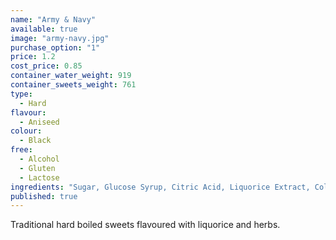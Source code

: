 ```yaml
---
name: "Army & Navy"
available: true
image: "army-navy.jpg"
purchase_option: "1"
price: 1.2
cost_price: 0.85
container_water_weight: 919
container_sweets_weight: 761
type: 
  - Hard
flavour: 
  - Aniseed
colour: 
  - Black
free: 
  - Alcohol
  - Gluten
  - Lactose
ingredients: "Sugar, Glucose Syrup, Citric Acid, Liquorice Extract, Colours: Carbon Black"
published: true
---
```


Traditional hard boiled sweets flavoured with liquorice and herbs.
